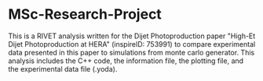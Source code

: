 # MSc-Research-Project

This is a RIVET analysis written for the Dijet Photoproduction paper "High-Et Dijet Photoproduction at HERA" (inspireID: 753991) to compare experimental data presented in this paper to simulations from monte carlo generator. This analysis includes the C++ code, the information file, the plotting file, and the experimental data file (.yoda).
